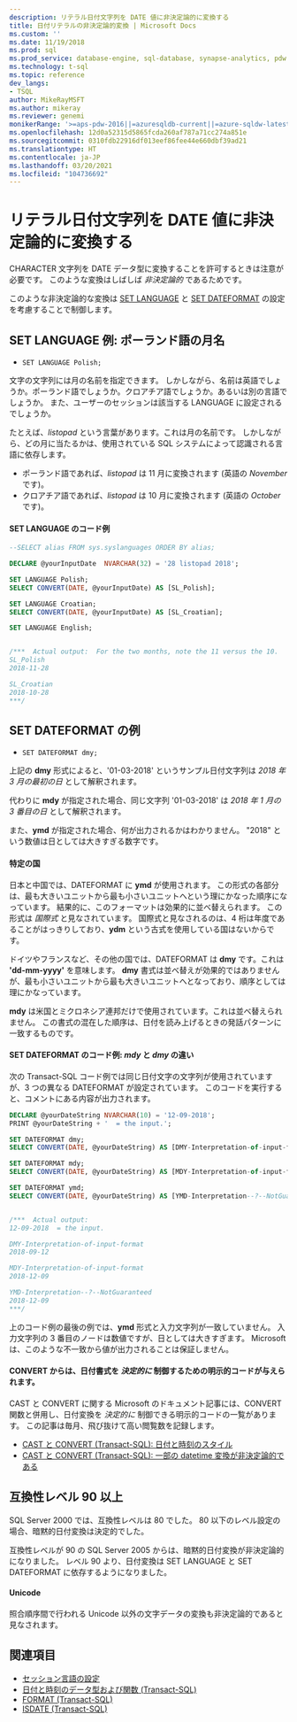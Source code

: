 ```yaml
---
description: リテラル日付文字列を DATE 値に非決定論的に変換する
title: 日付リテラルの非決定論的変換 | Microsoft Docs
ms.custom: ''
ms.date: 11/19/2018
ms.prod: sql
ms.prod_service: database-engine, sql-database, synapse-analytics, pdw
ms.technology: t-sql
ms.topic: reference
dev_langs:
- TSQL
author: MikeRayMSFT
ms.author: mikeray
ms.reviewer: genemi
monikerRange: '>=aps-pdw-2016||=azuresqldb-current||=azure-sqldw-latest||>=sql-server-2016||>=sql-server-linux-2017||=azuresqldb-mi-current'
ms.openlocfilehash: 12d0a52315d5865fcda260af787a71cc274a851e
ms.sourcegitcommit: 0310fdb22916df013eef86fee44e660dbf39ad21
ms.translationtype: HT
ms.contentlocale: ja-JP
ms.lasthandoff: 03/20/2021
ms.locfileid: "104736692"
---
```

# <a name="nondeterministic-conversion-of-literal-date-strings-into-date-values"></a>リテラル日付文字列を DATE 値に非決定論的に変換する

CHARACTER 文字列を DATE データ型に変換することを許可するときは注意が必要です。 このような変換はしばしば _非決定論的_ であるためです。

このような非決定論的な変換は [SET LANGUAGE](../statements/set-language-transact-sql.md) と [SET DATEFORMAT](../statements/set-dateformat-transact-sql.md) の設定を考慮することで制御します。



## <a name="set-language-example-month-name-in-polish"></a>SET LANGUAGE 例: ポーランド語の月名

- `SET LANGUAGE Polish;`

文字の文字列には月の名前を指定できます。 しかしながら、名前は英語でしょうか。ポーランド語でしょうか。クロアチア語でしょうか。あるいは別の言語でしょうか。 また、ユーザーのセッションは該当する LANGUAGE に設定されるでしょうか。

たとえば、_listopad_ という言葉があります。これは月の名前です。 しかしながら、どの月に当たるかは、使用されている SQL システムによって認識される言語に依存します。
- ポーランド語であれば、_listopad_ は 11 月に変換されます (英語の _November_ です)。
- クロアチア語であれば、_listopad_ は 10 月に変換されます (英語の _October_ です)。

#### <a name="code-example-of-set-language"></a>SET LANGUAGE のコード例

```sql
--SELECT alias FROM sys.syslanguages ORDER BY alias;

DECLARE @yourInputDate  NVARCHAR(32) = '28 listopad 2018';

SET LANGUAGE Polish;
SELECT CONVERT(DATE, @yourInputDate) AS [SL_Polish];

SET LANGUAGE Croatian;
SELECT CONVERT(DATE, @yourInputDate) AS [SL_Croatian];

SET LANGUAGE English;


/***  Actual output:  For the two months, note the 11 versus the 10.
SL_Polish
2018-11-28

SL_Croatian
2018-10-28
***/
```



## <a name="set-dateformat-example"></a>SET DATEFORMAT の例

- `SET DATEFORMAT dmy;`

上記の **dmy** 形式によると、'01-03-2018' というサンプル日付文字列は _2018 年 3 月の最初の日_ として解釈されます。

代わりに **mdy** が指定された場合、同じ文字列 '01-03-2018' は _2018 年 1 月の 3 番目の日_ として解釈されます。

また、**ymd** が指定された場合、何が出力されるかはわかりません。 "2018" という数値は日としては大きすぎる数字です。
<!--
The preceding claim of "no guarantee" might be incorrect, in the minds of the SQL query engine Developer team?
-->

#### <a name="specific-countries"></a>特定の国

日本と中国では、DATEFORMAT に **ymd** が使用されます。 この形式の各部分は、最も大きいユニットから最も小さいユニットへという理にかなった順序になっています。 結果的に、このフォーマットは効果的に並べ替えられます。 この形式は _国際式_ と見なされています。 国際式と見なされるのは、4 桁は年度であることがはっきりしており、**ydm** という古式を使用している国はないからです。

ドイツやフランスなど、その他の国では、DATEFORMAT は **dmy** です。これは **'dd-mm-yyyy'** を意味します。 **dmy** 書式は並べ替えが効果的ではありませんが、最も小さいユニットから最も大きいユニットへとなっており、順序としては理にかなっています。

**mdy** は米国とミクロネシア連邦だけで使用されています。これは並べ替えられません。 この書式の混在した順序は、日付を読み上げるときの発話パターンに一致するものです。

#### <a name="code-example-of-set-dateformat-mdy-versus-dmy"></a>SET DATEFORMAT のコード例: *mdy* と *dmy* の違い

次の Transact-SQL コード例では同じ日付文字の文字列が使用されていますが、3 つの異なる DATEFORMAT が設定されています。 このコードを実行すると、コメントにある内容が出力されます。

```sql
DECLARE @yourDateString NVARCHAR(10) = '12-09-2018';
PRINT @yourDateString + '  = the input.';

SET DATEFORMAT dmy;
SELECT CONVERT(DATE, @yourDateString) AS [DMY-Interpretation-of-input-format];

SET DATEFORMAT mdy;
SELECT CONVERT(DATE, @yourDateString) AS [MDY-Interpretation-of-input-format];

SET DATEFORMAT ymd;
SELECT CONVERT(DATE, @yourDateString) AS [YMD-Interpretation--?--NotGuaranteed];


/***  Actual output:
12-09-2018  = the input.

DMY-Interpretation-of-input-format
2018-09-12

MDY-Interpretation-of-input-format
2018-12-09

YMD-Interpretation--?--NotGuaranteed
2018-12-09
***/
```

上のコード例の最後の例では、**ymd** 形式と入力文字列が一致していません。 入力文字列の 3 番目のノードは数値ですが、日としては大きすぎます。 Microsoft は、このような不一致から値が出力されることは保証しません。

#### <a name="convert-offers-explicit-codes-for-_deterministic_-control-of-date-formats"></a>CONVERT からは、日付書式を _決定的に_ 制御するための明示的コードが与えられます。

CAST と CONVERT に関する Microsoft のドキュメント記事には、CONVERT 関数と併用し、日付変換を _決定的に_ 制御できる明示的コードの一覧があります。 この記事は毎月、飛び抜けて高い閲覧数を記録します。

- [CAST と CONVERT (Transact-SQL): 日付と時刻のスタイル](../functions/cast-and-convert-transact-sql.md#date-and-time-styles)
- [CAST と CONVERT (Transact-SQL): 一部の datetime 変換が非決定論的である](../functions/cast-and-convert-transact-sql.md#certain-datetime-conversions-are-nondeterministic)



## <a name="compatibility-level-90-and-above"></a>互換性レベル 90 以上

SQL Server 2000 では、互換性レベルは 80 でした。 80 以下のレベル設定の場合、暗黙的日付変換は決定的でした。

互換性レベルが 90 の SQL Server 2005 からは、暗黙的日付変換が非決定論的になりました。 レベル 90 より、日付変換は SET LANGUAGE と SET DATEFORMAT に依存するようになりました。

#### <a name="unicode"></a>Unicode

<!-- The next live sentence needs an explanatory example!  N'somethingHere?'.
-->
照合順序間で行われる Unicode 以外の文字データの変換も非決定論的であると見なされます。



## <a name="see-also"></a>関連項目

- [セッション言語の設定](../../relational-databases/collations/set-a-session-language.md)
- [日付と時刻のデータ型および関数 (Transact-SQL)](../functions/date-and-time-data-types-and-functions-transact-sql.md)
- [FORMAT (Transact-SQL)](../functions/format-transact-sql.md)
- [ISDATE (Transact-SQL)](../functions/isdate-transact-sql.md)



<!--
This new article is linked-to by the following articles (at least initially on 2018/11/19).....
...
* docs/relational-databases/views/create-indexed-views.md
* docs/relational-databases/indexes/indexes-on-computed-columns.md
* docs/t-sql/functions/cast-and-convert-transact-sql.md
...
As a reaction to public PR 1279, this approach of creating a new article to link to is a better alternative than a docs/includes/ approach.
GeneMi (MightyPen), 2018/11/19
-->

